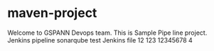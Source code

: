 # maven-project ##

Welcome to GSPANN Devops team.
This is Sample Pipe line project.
Jenkins pipeline sonarqube  test
Jenkins file
12
123
12345678
4
